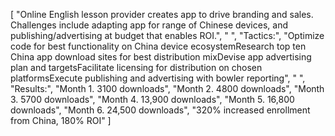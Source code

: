 [
    "Online English lesson provider creates app to drive branding and sales. Challenges include adapting app for range of Chinese devices, and publishing/advertising at budget that enables ROI.",
    " ",
    "Tactics:",
    "Optimize code for best functionality on China device ecosystemResearch top ten China app download sites for best distribution mixDevise app advertising plan and targetsFacilitate licensing for distribution on chosen platformsExecute publishing and advertising with bowler reporting",
    " ",
    "Results:",
    "Month 1. 3100 downloads",
    "Month 2. 4800 downloads",
    "Month 3. 5700 downloads",
    "Month 4. 13,900 downloads",
    "Month 5. 16,800 downloads",
    "Month 6. 24,500 downloads",
    "320% increased enrollment from China, 180% ROI"
]